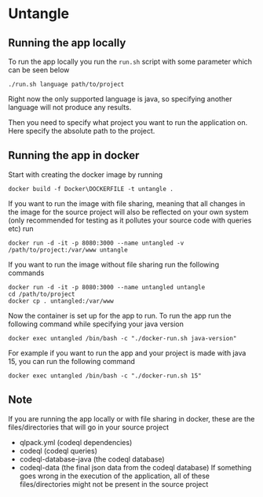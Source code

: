 # Untangle
## Running the app locally
To run the app locally you run the ``run.sh`` script with some parameter which can be seen below
```
./run.sh language path/to/project
```

Right now the only supported language is java, so specifying another language will not produce any results. 

Then you need to specify what project you want to run the application on. Here specify the absolute path to the project.

## Running the app in docker
Start with creating the docker image by running

```
docker build -f Docker\DOCKERFILE -t untangle .
```

If you want to run the image with file sharing, meaning that all changes in the image for the source project will also be reflected on your own system (only recommended for testing as it pollutes your source code with queries etc) run
```
docker run -d -it -p 8080:3000 --name untangled -v /path/to/project:/var/www untangle
```

If you want to run the image without file sharing run the following commands
```
docker run -d -it -p 8080:3000 --name untangled untangle
cd /path/to/project
docker cp . untangled:/var/www
```

Now the container is set up for the app to run. To run the app run the following command while specifying your java version
```
docker exec untangled /bin/bash -c "./docker-run.sh java-version"
```

For example if you want to run the app and your project is made with java 15, you can run the following command
```
docker exec untangled /bin/bash -c "./docker-run.sh 15"
```

## Note
If you are running the app locally or with file sharing in docker, these are the files/directories that will go in your source project
- qlpack.yml (codeql dependencies)
- codeql (codeql queries)
- codeql-database-java (the codeql database)
- codeql-data (the final json data from the codeql database)
If something goes wrong in the execution of the application, all of these files/directories might not be present in the source project